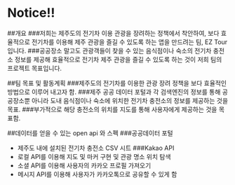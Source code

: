 # Notice!!

##개요
###저희는 제주도의 전기차 이용 관광을 장려하는 정책에서 착안하여, 보다 효율적으로 전기차를 이용해 제주 관광을 즐길 수 있도록 하는 앱을 만드려는 팀, EZ Tour 입니다. 
###공공장소 말고도 관광객들이 찾을 수 있는 음식점이나 숙소의 전기차 충전소 정보를 제공해 효율적으로 전기차 제주 관광을 즐길 수 있도록 하는 것이 저희 팀의 프로젝트 목표입니다.

##팀 목표 및 활동계획
###제주도의 전기차를 이용한 관광 장려 정책을 보다 효율적인 방법으로 이루어 내고자 함.
###제주 공공 데이터 포털과 각 검색엔진의 정보를 통해 공공장소뿐 아니라 도내 음식점이나 숙소에 위치한 전기차 충전소의 정보를 제공하는 것을 목표.
###부가적으로 해당 충전소의 위치를 지도를 통해 사용자에게 제공하는 것을 목표함.

##데이터를 얻을 수 있는 open api 와 스펙
###공공데이터 포털
- 제주도 내에 설치된 전기차 충전소 CSV 시트
###Kakao API
- 로컬 API를 이용해 지도 및 마커 구현 및 관광 명소 위치 탐색
- 소셜 API를 이용해 사용자의 카카오 프로필 가져오기
- 메시지 API를 이용해 사용자가 카카오톡으로 공유할 수 있게 함
